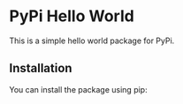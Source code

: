 # PyPi Hello World

This is a simple hello world package for PyPi.

## Installation

You can install the package using pip:

```bash
